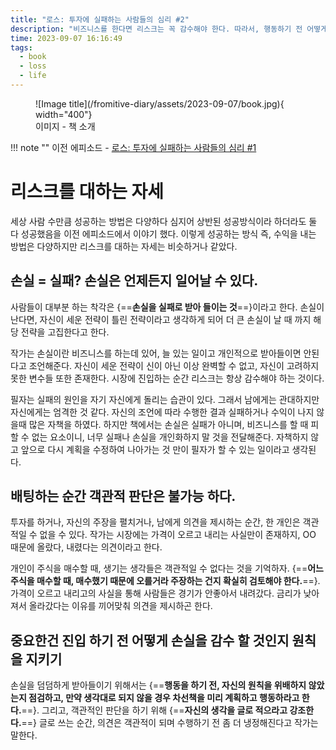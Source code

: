 ```yaml
---
title: "로스: 투자에 실패하는 사람들의 심리 #2"
description: "비즈니스를 한다면 리스크는 꼭 감수해야 한다. 따라서, 행동하기 전 어떻게 손실을 감수할 것인지 계획을 세우고 꼭 지켜라"
time: 2023-09-07 16:16:49
tags:
  - book
  - loss
  - life
---
```


<figure markdown>
![Image title](/fromitive-diary/assets/2023-09-07/book.jpg){ width="400"}
<figcaption>이미지 - 책 소개</figcaption>
</figure>

!!! note ""
    이전 에피소드 - [로스: 투자에 실패하는 사람들의 심리 #1](/fromitive-diary/diary/2023-09-07-book)


# 리스크를 대하는 자세

세상 사람 수만큼 성공하는 방법은 다양하다 심지어 상반된 성공방식이라 하더라도 둘 다 성공했음을 이전 에피소드에서 이야기 했다.
이렇게 성공하는 방식 즉, 수익을 내는 방법은 다양하지만 리스크를 대하는 자세는 비슷하거나 같았다.

## 손실 = 실패? 손실은 언제든지 일어날 수 있다.

사람들이 대부분 하는 착각은 {==**손실을 실패로 받아 들이는 것**==}이라고 한다. 손실이 난다면, 자신이 세운 전략이 틀린 전략이라고 생각하게 되어 더 큰 손실이 날 때 까지 해당 전략을 고집한다고 한다.

작가는 손실이란 비즈니스를 하는데 있어, 늘 있는 일이고 개인적으로 받아들이면 안된다고 조언해준다. 자신이 세운 전략이 신이 아닌 이상 완벽할 수 없고, 자신이 고려하지 못한 변수들 또한 존재한다. 시장에 진입하는 순간 리스크는 항상 감수해야 하는 것이다.

필자는 실패의 원인을 자기 자신에게 돌리는 습관이 있다. 그래서 남에게는 관대하지만 자신에게는 엄격한 것 같다. 자신의 조언에 따라 수행한  결과 실패하거나 수익이 나지 않을때 많은 자책을 하였다. 하지만 책에서는 손실은 실패가 아니며, 비즈니스를 할 때 피할 수 없는 요소이니, 너무 실패나 손실을 개인화하지 말 것을 전달해준다. 자책하지 않고 앞으로 다시 계획을 수정하여 나아가는 것 만이 필자가 할 수 있는 일이라고 생각된다.

## 배팅하는 순간 객관적 판단은 불가능 하다.

투자를 하거나, 자신의 주장을 펼치거나, 남에게 의견을 제시하는 순간, 한 개인은 객관적일 수 없을 수 있다. 작가는 시장에는 가격이 오르고 내리는 사실만이 존재하지, OO 때문에 올랐다, 내렸다는 의견이라고 한다. 

개인이 주식을 매수할 때, 생기는 생각들은 객관적일 수 없다는 것을 기억하자. {==**어느 주식을 매수할 때, 매수했기 때문에 오를거라 주장하는 건지 확실히 검토해야 한다.**==}. 가격이 오르고 내리고의 사실을 통해 사람들은 경기가 안좋아서 내려갔다. 금리가 낮아져서 올라갔다는 이유를 끼어맞춰 의견을 제시하곤 한다.

## 중요한건 진입 하기 전 어떻게 손실을 감수 할 것인지 원칙을 지키기

손실을 덤덤하게 받아들이기 위해서는 {==**행동을 하기 전, 자신의 원칙을 위배하지 않았는지 점검하고, 만약 생각대로 되지 않을 경우 차선책을 미리 계획하고 행동하라고 한다.**==}. 그리고, 객관적인 판단을 하기 위해 {==**자신의 생각을 글로 적으라고 강조한다.**==} 글로 쓰는 순간, 의견은 객관적이 되며 수행하기 전 좀 더 냉정해진다고 작가는 말한다.



